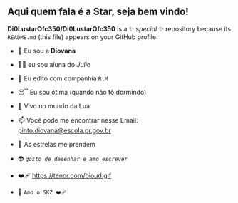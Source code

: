 ## Aqui quem fala é a Star, seja bem vindo!

**Di0LustarOfc350/Di0LustarOfc350** is a ✨ _special_ ✨ repository because its `README.md` (this file) appears on your GitHub profile.

- 🤙 Eu sou a **Diovana**
- 👨‍🏫  eu sou aluna do _Julio_
- 👯 Eu edito com companhia  `R,M`
- 😴 Eu sou ótima (quando não tô dormindo)
- 🌙 Vivo no mundo da Lua
- 📫 Você pode me encontrar nesse Email: [pinto.diovana@escola.pr.gov.br](https://mail.google.com/mail/u/1/#inbox)
- 🌠 As estrelas me prendem
- 👽 _`gosto de desenhar e amo escrever`_
- ❤️‍🩹
https://tenor.com/bioud.gif

- 🎤 `Amo o SKZ ❤️‍🩹`
